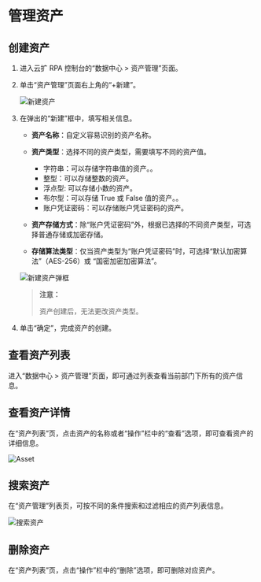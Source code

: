 # 管理资产

## 创建资产

1. 进入云扩 RPA 控制台的“数据中心 > 资产管理”页面。
2. 单击“资产管理”页面右上角的“+新建”。

    ![新建资产](https://docimages.blob.core.chinacloudapi.cn/images/Console/createasset20210923.png)

3. 在弹出的“新建”框中，填写相关信息。

    - **资产名称**：自定义容易识别的资产名称。
    - **资产类型**：选择不同的资产类型，需要填写不同的资产值。

        - 字符串：可以存储字符串值的资产。。
        - 整型：可以存储整数的资产。
        - 浮点型: 可以存储小数的资产。
        - 布尔型：可以存储 True 或 False 值的资产。。
        - 账户凭证密码：可以存储账户凭证密码的资产。

    - **资产存储方式**：除“账户凭证密码”外，根据已选择的不同资产类型，可选择普通存储或加密存储。
    - **存储算法类型**：仅当资产类型为“账户凭证密码”时，可选择“默认加密算法”（AES-256）或 “国密加密加密算法”。

    ![新建资产弹框](https://docimages.blob.core.chinacloudapi.cn/images/Console/testdemoasset20210923.png)

    > **注意：**
    >
    > 资产创建后，无法更改资产类型。

4. 单击“确定”，完成资产的创建。

## 查看资产列表

进入“数据中心 > 资产管理”页面，即可通过列表查看当前部门下所有的资产信息。

## 查看资产详情

在“资产列表”页，点击资产的名称或者“操作”栏中的“查看”选项，即可查看资产的详细信息。

![Asset](https://docimages.blob.core.chinacloudapi.cn/images/Console/assestsviewdetails20210923.png)

## 搜索资产

在“资产管理”列表页，可按不同的条件搜索和过滤相应的资产列表信息。

![搜索资产](https://docimages.blob.core.chinacloudapi.cn/images/Console/assets20211108.png)

## 删除资产

在“资产列表”页，点击“操作”栏中的“删除”选项，即可删除对应资产。
